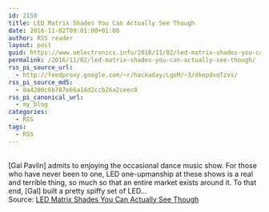 ```yaml
---
id: 2158
title: LED Matrix Shades You Can Actually See Though
date: 2016-11-02T09:01:00+01:00
author: RSS reader
layout: post
guid: https://www.uelectronics.info/2016/11/02/led-matrix-shades-you-can-actually-see-though/
permalink: /2016/11/02/led-matrix-shades-you-can-actually-see-though/
rss_pi_source_url:
  - http://feedproxy.google.com/~r/hackaday/LgoM/~3/dkepdxqTzvs/
rss_pi_source_md5:
  - 0a4200c6b787e66a18d2ccb26a2ceec0
rss_pi_canonical_url:
  - my_blog
categories:
  - RSS
tags:
  - RSS
---
```

&#013;  
[Gal Pavlin] admits to enjoying the occasional dance music show. For those who have never been to one, LED one-upmanship at these shows is a real and terrible thing, so much so that an entire market exists around it. To that end, [Gal] built a pretty spiffy set of LED…&#013;  
Source: <a href="http://feedproxy.google.com/~r/hackaday/LgoM/~3/dkepdxqTzvs/" target="_blank">LED Matrix Shades You Can Actually See Though</a>